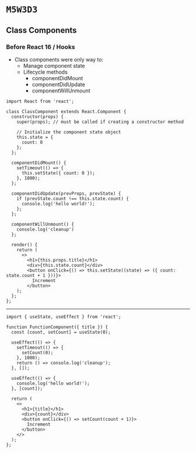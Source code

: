 # `M5W3D3`

## Class Components

### Before React 16 / Hooks

- Class components were only way to:
  - Manage component state
  - Lifecycle methods
    - componentDidMount
    - componentDidUpdate
    - componentWillUnmount
    
```
import React from 'react';

class ClassComponent extends React.Component {
  constructor(props) {
    super(props); // must be called if creating a constructor method
    
    // Initialize the component state object
    this.state = {
      count: 0
    };
  };

  componentDidMount() {
    setTimeout(() => {
      this.setState({ count: 0 });
    }, 1000);
  };

  componentDidUpdate(prevProps, prevState) {
    if (prevState.count !== this.state.count) {
      console.log('hello world!');
    };
  };

  componentWillUnmount() {
    console.log('cleanup')
  };

  render() {
    return (
      <>
        <h1>{this.props.title}</h1>
        <div>{this.state.count}</div>
        <button onClick={() => this.setState((state) => ({ count: state.count + 1 }))}>
          Increment
        </button>
    );
  };
};
```

---

```
import { useState, useEffect } from 'react';

function FunctionComponent({ title }) {
  const [count, setCount] = useState(0);

  useEffect(() => {
    setTimeout(() => {
      setCount(0);
    }, 1000);
    return () => console.log('cleanup');
  }, []);

  useEffect(() => {
    console.log('hello world!');
  }, [count]);

  return (
    <>
      <h1>{title}</h1>
      <div>{count}</div>
      <button onClick={() => setCount(count + 1)}>
        Increment
      </button>
    </>
  );
};
```
